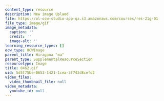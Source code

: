 ```yaml
---
content_type: resource
description: New image Uplaod
file: https://ol-ocw-studio-app-qa.s3.amazonaws.com/courses/res-21g-01-kana-spring-2010/5d5f75be065314211cea3f743d8cefd2_0462.gif
file_type: image/gif
image_metadata:
  caption: ''
  credit: ''
  image-alt: ''
learning_resource_types: []
ocw_type: OCWImage
parent_title: Hiragana "ma"
parent_type: SupplementalResourceSection
resourcetype: Image
title: 0462.gif
uid: 5d5f75be-0653-1421-1cea-3f743d8cefd2
video_files:
  video_thumbnail_file: null
video_metadata:
  youtube_id: null
---
```

